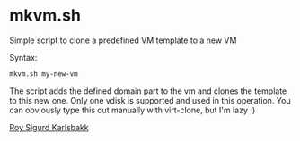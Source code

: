 # mkvm.sh

Simple script to clone a predefined VM template to a new VM

Syntax:
```bash
mkvm.sh my-new-vm
```

The script adds the defined domain part to the vm and clones the template to
this new one. Only one vdisk is supported and used in this operation. You can
obviously type this out manually with virt-clone, but I'm lazy ;)

[Roy Sigurd Karlsbakk](roy@karlsbakk.net)
